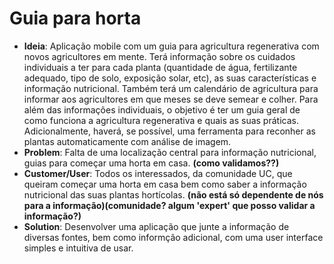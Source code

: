 # Guia para horta
- **Ideia**: Aplicação mobile com um guia para agricultura regenerativa com  novos agricultores em mente. Terá informação sobre os cuidados individuais a ter para cada planta (quantidade de água, fertilizante adequado, tipo de solo, exposição solar, etc), as suas características e informação nutricional. Também terá um calendário de agricultura para informar aos agricultores em que meses se deve semear e colher. Para além das informações individuais, o objetivo é ter um guia geral de como funciona a agricultura regenerativa e quais as suas práticas. Adicionalmente, haverá, se possível, uma ferramenta para reconher as plantas automaticamente com análise de imagem.
- **Problem**: Falta de uma localização central para informação nutricional, guias para começar uma horta em casa. **(como validamos??)**
- **Customer/User**: Todos os interessados, da comunidade UC, que queiram começar uma horta em casa bem como saber a informação nutricional das suas plantas hortícolas. **(não está só dependente de nós para a informação)(comunidade? algum 'expert' que posso validar a informação?)**
- **Solution**: Desenvolver uma aplicação que junte a informação de diversas fontes, bem como informção adicional, com uma user interface simples e intuitiva de usar.
